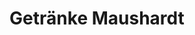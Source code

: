 ---
title: "Getränke Maushardt"
url: /buehl/getraenke-maushardt-eisenbahnstrasse/
shop: Getränke
---